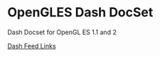 OpenGLES Dash DocSet
==================

Dash Docset for OpenGL ES 1.1 and 2

[Dash Feed Links](https://chinmaygarde.github.com/OpenGLESDashDocset)
